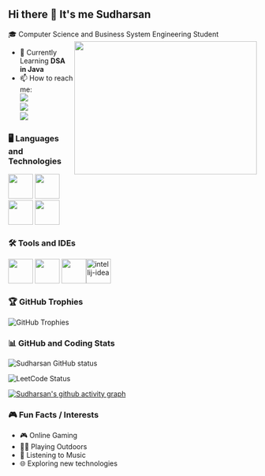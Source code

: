 
## Hi there 👋 It's me Sudharsan

🎓 Computer Science and Business System Engineering Student  
<img align="right" width="370" height="270" src="https://algorithmman.com/wp-content/uploads/2024/07/Future-Trends-in-Object-Oriented-Programming.gif">
- 🎯  Currently Learning **DSA in Java**    
- 📫 How to reach me: 
<br > [<img src="https://img.shields.io/badge/LinkedIn-0077B5?style=for-the-badge&logo=linkedin&logoColor=white" />](https://www.linkedin.com/in/sudharsan336)<br />[<img src="https://img.shields.io/badge/Gmail-D14836?style=for-the-badge&logo=gmail&logoColor=white" />](https://mail.google.com/mail/?view=cm&fs=1&to=sudharsan.ramachandran336@gmail.com)<br>[<img src="https://img.shields.io/badge/instagram-d62976?style=for-the-badge&logo=instagram&logoColor=white" />](https://instagram.com/classy_sudhan)<br>


### 🖥️ Languages and Technologies
<img height="50" width="50" src="https://img.icons8.com/color/48/000000/html-5.png" /> <img height="50" width="50" src="https://img.icons8.com/color/48/000000/css3.png" /><img height="50" width="50" src="https://img.icons8.com/color/48/000000/java-coffee-cup-logo.png" /> <img height="50" width="50" src="https://img.icons8.com/color/48/000000/mysql-logo.png"/>


### 🛠️ Tools and  IDEs
<img height="50" width="50" src="https://img.icons8.com/color/48/000000/visual-studio-code-2019.png"/> <img height="50" width="50" src="https://img.icons8.com/color/50/000000/git.png"/> <img height="50" src="https://img.icons8.com/officel/480/null/java-eclipse.png"/><img width="50" height="50" src="https://img.icons8.com/fluency/48/intellij-idea.png" alt="intellij-idea"/>


### 🏆 GitHub Trophies
![GitHub Trophies](https://github-profile-trophy.vercel.app/?username=sudharsan-336&theme=tokyonight&no-frame=true&no-bg=false&margin-w=4)

### 📊 GitHub and Coding Stats
![Sudharsan GitHub status](https://github-readme-stats.vercel.app/api?username=sudharsan-336&theme=dark&show_icons=true&hide=issues,contribs)

![LeetCode Status](https://leetcard.jacoblin.cool/sudharsan336?theme=dark&font=Mallanna&ext=contest)

[![Sudharsan's github activity graph](https://github-readme-activity-graph.vercel.app/graph?username=sudharsan-336&bg_color=000000&color=ffffff&line=00ff11&point=ffffff&area=true&hide_border=true)](https://github.com/sudharsan-336)

### 🎮 Fun Facts / Interests
- 🎮 Online Gaming  
- 🏃‍♂️ Playing Outdoors   
- 🎵 Listening to Music 
- 🌐 Exploring new technologies

